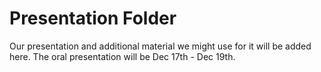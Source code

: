 # Presentation Folder 

Our presentation and additional material we might use for it will be added here.
The oral presentation will be Dec 17th - Dec 19th.